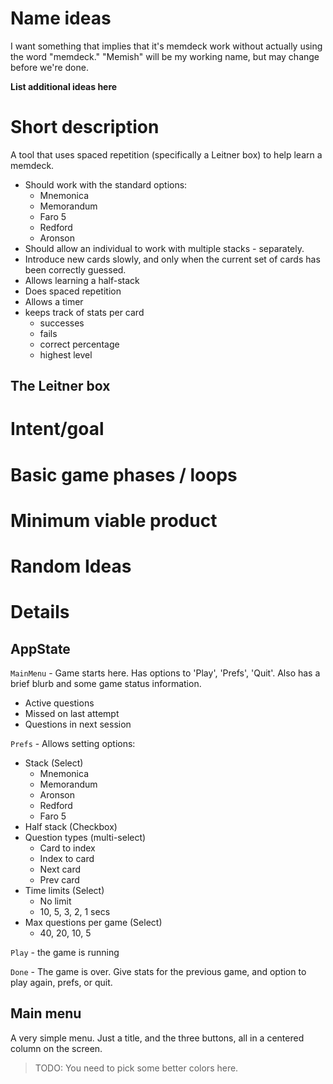# Name ideas

I want something that implies that it's memdeck work without actually
using the word "memdeck." "Memish" will be my working name, but may
change before we're done. 

__List additional ideas here__


# Short description

A tool that uses spaced repetition (specifically a Leitner box)
to help learn a memdeck.

- Should work with the standard options:
  - Mnemonica
  - Memorandum
  - Faro 5
  - Redford
  - Aronson
- Should allow an individual to work with multiple stacks - separately.
- Introduce new cards slowly, and only when the current set of 
  cards has been correctly guessed.
- Allows learning a half-stack
- Does spaced repetition
- Allows a timer
- keeps track of stats per card
  - successes
  - fails
  - correct percentage
  - highest level

## The Leitner box



# Intent/goal

# Basic game phases / loops

# Minimum viable product

# Random Ideas

# Details

## AppState

`MainMenu` - Game starts here. Has options to 'Play', 'Prefs', 'Quit'. Also
has a brief blurb and some game status information. 
  - Active questions
  - Missed on last attempt
  - Questions in next session

`Prefs` - Allows setting options:
  - Stack (Select)
    - Mnemonica
    - Memorandum
    - Aronson
    - Redford
    - Faro 5
  - Half stack (Checkbox)
  - Question types (multi-select)
    - Card to index
    - Index to card
    - Next card
    - Prev card
  - Time limits (Select)
    - No limit
    - 10, 5, 3, 2, 1 secs
  - Max questions per game (Select)
    - 40, 20, 10, 5

`Play` - the game is running

`Done` - The game is over. Give stats for the previous game, and option to 
  play again, prefs, or quit.

## Main menu

A very simple menu. Just a title, and the three buttons, all in a centered 
column on the screen. 

> TODO: You need to pick some better colors here.


